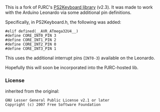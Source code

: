 This is a fork of PJRC's [PS2Keyboard library](http://www.pjrc.com/teensy/td_libs_PS2Keyboard.html) (v2.3).
It was made to work with the Arduino Leonardo via some additional pin definitions.

Specifically, in PS2Keyboard.h, the following was added:

```
#elif defined(__AVR_ATmega32U4__)
#define CORE_INT0_PIN 3
#define CORE_INT1_PIN 2
#define CORE_INT2_PIN 0
#define CORE_INT3_PIN 1
```

This uses the additional interrupt pins (`INT0-3`) available on the Leonardo.

Hopefully this will soon be incorporated into the PJRC-hosted lib.


### License
inherited from the original:

```
GNU Lesser General Public License v2.1 or later
Copyright (c) 2007 Free Software Foundation
```
